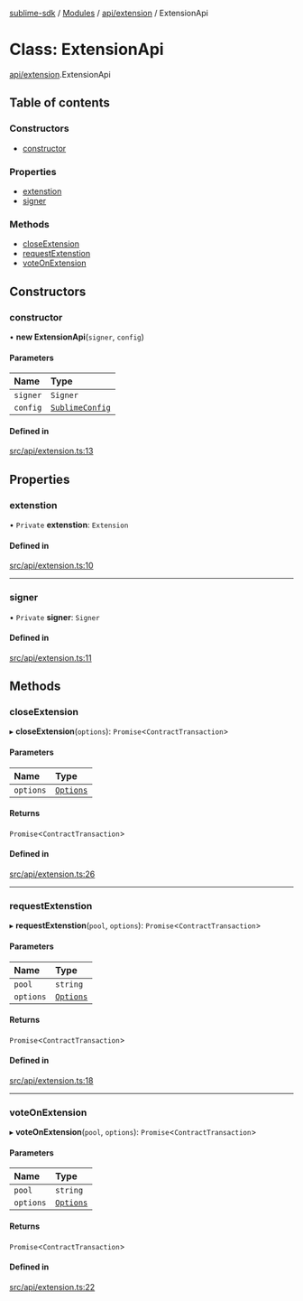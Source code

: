 [sublime-sdk](../README.md) / [Modules](../modules.md) / [api/extension](../modules/api_extension.md) / ExtensionApi

# Class: ExtensionApi

[api/extension](../modules/api_extension.md).ExtensionApi

## Table of contents

### Constructors

- [constructor](api_extension.ExtensionApi.md#constructor)

### Properties

- [extenstion](api_extension.ExtensionApi.md#extenstion)
- [signer](api_extension.ExtensionApi.md#signer)

### Methods

- [closeExtension](api_extension.ExtensionApi.md#closeextension)
- [requestExtenstion](api_extension.ExtensionApi.md#requestextenstion)
- [voteOnExtension](api_extension.ExtensionApi.md#voteonextension)

## Constructors

### constructor

• **new ExtensionApi**(`signer`, `config`)

#### Parameters

| Name | Type |
| :------ | :------ |
| `signer` | `Signer` |
| `config` | [`SublimeConfig`](../interfaces/types_sublimeConfig.SublimeConfig.md) |

#### Defined in

[src/api/extension.ts:13](https://github.com/sublime-finance/sublime-sdk/blob/711fd4e/src/api/extension.ts#L13)

## Properties

### extenstion

• `Private` **extenstion**: `Extension`

#### Defined in

[src/api/extension.ts:10](https://github.com/sublime-finance/sublime-sdk/blob/711fd4e/src/api/extension.ts#L10)

___

### signer

• `Private` **signer**: `Signer`

#### Defined in

[src/api/extension.ts:11](https://github.com/sublime-finance/sublime-sdk/blob/711fd4e/src/api/extension.ts#L11)

## Methods

### closeExtension

▸ **closeExtension**(`options`): `Promise`<`ContractTransaction`\>

#### Parameters

| Name | Type |
| :------ | :------ |
| `options` | [`Options`](../interfaces/types_Types.Options.md) |

#### Returns

`Promise`<`ContractTransaction`\>

#### Defined in

[src/api/extension.ts:26](https://github.com/sublime-finance/sublime-sdk/blob/711fd4e/src/api/extension.ts#L26)

___

### requestExtenstion

▸ **requestExtenstion**(`pool`, `options`): `Promise`<`ContractTransaction`\>

#### Parameters

| Name | Type |
| :------ | :------ |
| `pool` | `string` |
| `options` | [`Options`](../interfaces/types_Types.Options.md) |

#### Returns

`Promise`<`ContractTransaction`\>

#### Defined in

[src/api/extension.ts:18](https://github.com/sublime-finance/sublime-sdk/blob/711fd4e/src/api/extension.ts#L18)

___

### voteOnExtension

▸ **voteOnExtension**(`pool`, `options`): `Promise`<`ContractTransaction`\>

#### Parameters

| Name | Type |
| :------ | :------ |
| `pool` | `string` |
| `options` | [`Options`](../interfaces/types_Types.Options.md) |

#### Returns

`Promise`<`ContractTransaction`\>

#### Defined in

[src/api/extension.ts:22](https://github.com/sublime-finance/sublime-sdk/blob/711fd4e/src/api/extension.ts#L22)
